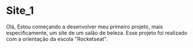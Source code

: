 # Site_1
Olá, 
Estou começando a desenvolver meu primeiro projeto, mais especificamente, um site de um salão de beleza. Esse projeto foi realizado com a orientação da escola "Rocketseat".
